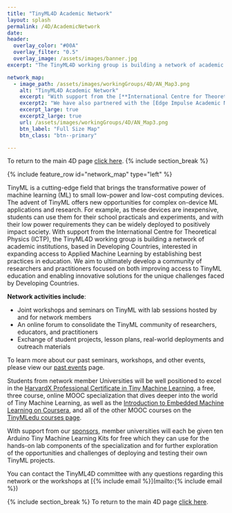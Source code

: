 ```yaml
---
title: "TinyML4D Academic Network"
layout: splash
permalink: /4D/AcademicNetwork
date: 
header:
  overlay_color: "#00A"
  overlay_filter: "0.5"
  overlay_image: /assets/images/banner.jpg
excerpt: "The TinyML4D working group is building a network of academic institutions, based in Developing Countries, interested in expanding access to Applied Machine Learning by establishing best practices in education. We aim to ultimately develop a community of researchers and practitioners focused on both improving access to TinyML education and enabling innovative solutions for the unique challenges faced by Developing Countries."

network_map: 
  - image_path: /assets/images/workingGroups/4D/AN_Map3.png
    alt: "TinyML4D Academic Network"
    excerpt: "With support from the [**International Centre for Theoretical Physics (ICTP)**](https://www.ictp.it/) a first group of 20 Universities joined the network in Summer 2021 and another 20 in Summer 2022."
    excerpt2: "We have also partnered with the [Edge Impulse Academic Network](https://www.edgeimpulse.com/university) to further expand our reach by co-promoting events, workshops, seminars, and activities!"
    excerpt_large: true
    excerpt2_large: true
    url: /assets/images/workingGroups/4D/AN_Map3.png
    btn_label: "Full Size Map"
    btn_class: "btn--primary"

---
```


To return to the main 4D page [click here](/4D).
{% include section_break %}

{% include feature_row id="network_map" type="left" %}

TinyML is a cutting-edge field that brings the transformative power of machine learning (ML) to small low-power and low-cost computing devices. The advent of TinyML offers new opportunities for complex on-device ML applications and research. For example, as these devices are inexpensive, students can use them for their school practicals and experiments, and with their low power requirements they can be widely deployed to positively impact society. With support from the International Centre for Theoretical Physics (ICTP), the TinyML4D working group is building a network of academic institutions, based in Developing Countries, interested in expanding access to Applied Machine Learning by establishing best practices in education. We aim to ultimately develop a community of researchers and practitioners focused on both improving access to TinyML education and enabling innovative solutions for the unique challenges faced by Developing Countries.

**Network activities include**:
+ Joint workshops and seminars on TinyML with lab sessions hosted by and for network members
+ An online forum to consolidate the TinyML community of researchers, educators, and practitioners
+ Exchange of student projects, lesson plans, real-world deployments and outreach materials

To learn more about our past seminars, workshops, and other events, please view our [past events](/4D/pastEvents) page.

Students from network member Universities will be well positioned to excel in the [HarvardX Professional Certificate in Tiny Machine Learning](https://www.edx.org/professional-certificate/harvardx-tiny-machine-learning), a free, three course, online MOOC specialization that dives deeper into the world of Tiny Machine Learning, as well as the [Introduction to Embedded Machine Learning on Coursera](https://www.coursera.org/learn/introduction-to-embedded-machine-learning), and all of the other MOOC courses on the [TinyMLedu courses page](/courses).

With support from our [sponsors](/sponsors), member universities will each be given ten Arduino Tiny Machine Learning Kits for free which they can use for the hands-on lab components of the specialization and for further exploration of the opportunities and challenges of deploying and testing their own TinyML projects.

You can contact the TinyML4D committee with any questions regarding this network or the workshops at [{% include email %}](mailto:{% include email %})

<!-- You can express your interest in joining the network by filling in this form: [https://bit.ly/TinyML4D-Network-Call-2](https://bit.ly/TinyML4D-Network-Call-2)! -->

{% include section_break %}
To return to the main 4D page [click here](/4D).